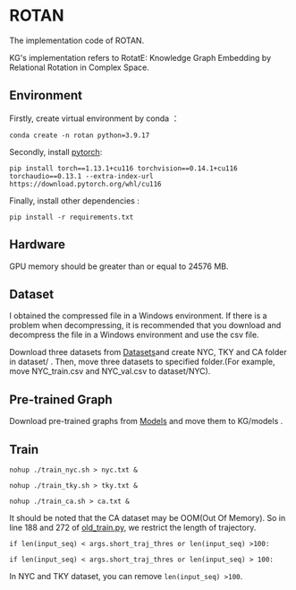 # ROTAN
The implementation code of ROTAN.

KG's implementation refers to RotatE: Knowledge Graph Embedding by Relational Rotation in Complex Space.

## Environment

Firstly, create virtual environment by conda ：

`conda create -n rotan python=3.9.17`

Secondly, install [pytorch](https://pytorch.org/get-started/previous-versions/):

`pip install torch==1.13.1+cu116 torchvision==0.14.1+cu116 torchaudio==0.13.1 --extra-index-url https://download.pytorch.org/whl/cu116`

Finally, install other dependencies :

`pip install -r requirements.txt`

## Hardware

GPU memory should be greater than or equal to 24576 MB.

## Dataset 
I obtained the compressed file in a Windows environment. If there is a problem when decompressing, it is recommended that you download and decompress the file in a Windows environment and use the csv file.

Download three datasets from [Datasets](https://drive.google.com/drive/folders/1xsML0LIhTaF5x0rXmqwLsmwCKabFb-D5?usp=sharing)and create NYC, TKY and CA folder in dataset/ . Then, move three datasets to specified folder.(For example, move NYC_train.csv and NYC_val.csv to dataset/NYC).

## Pre-trained Graph

Download pre-trained graphs from [Models](https://drive.google.com/drive/folders/1qVKTWVWL9qr8-yY7EKv3ZPk2YcEArEC5?usp=sharing) and move them to KG/models .

## Train

`nohup ./train_nyc.sh > nyc.txt &`

`nohup ./train_tky.sh > tky.txt &`

`nohup ./train_ca.sh > ca.txt &`

It should be noted that the CA dataset may be OOM(Out Of Memory). So in line 188 and 272 of [old_train.py](https://github.com/ruiwenfan/ROTAN/blob/main/old_train.py), we restrict the length of trajectory.

`if len(input_seq) < args.short_traj_thres or len(input_seq) >100:`

`if len(input_seq) < args.short_traj_thres or len(input_seq) > 100:`

In NYC and TKY dataset, you can remove `len(input_seq) >100`.




